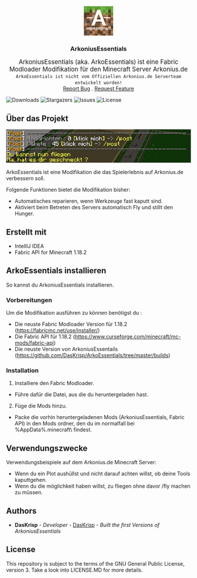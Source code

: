 <br/>
<p align="center">
  <a href="https://github.com/DasKrisp/ArkoEssentials">
    <img src="images/logo.png" alt="Logo" width="80" height="80">
  </a>

<h3 align="center">ArkoniusEssentials</h3>

  <p align="center">
    <big>ArkoniusEssentials (aka. ArkoEssentials) ist eine Fabric Modloader Modifikation für den Minecraft Server Arkonius.de</big>
    <br/>
    <code>ArkoEssentials ist nicht vom Offiziellen Arkonius.de Serverteam entwickelt worden!</code>
    <br/>
    <a href="https://github.com/DasKrisp/ArkoEssentials/issues">Report Bug</a>
    .
    <a href="https://github.com/DasKrisp/ArkoEssentials/issues">Request Feature</a>
  </p>

![Downloads](https://img.shields.io/github/downloads/DasKrisp/ArkoEssentials/total) ![Stargazers](https://img.shields.io/github/stars/DasKrisp/ArkoEssentials?style=social) ![Issues](https://img.shields.io/github/issues/DasKrisp/ArkoEssentials) ![License](https://img.shields.io/github/license/DasKrisp/ArkoEssentials)

## Über das Projekt

![Screen Shot](images/screenshot.png)

ArkoEssentials ist eine Modifikation die das Spielerlebnis auf Arkonius.de verbessern soll.

Folgende Funktionen bietet die Modifikation bisher:
- Automatisches reparieren, wenn Werkzeuge fast kaputt sind.
- Aktiviert beim Betreten des Servers automatisch Fly und stillt den Hunger.

## Erstellt mit

- IntellIJ IDEA
- Fabric API for Minecraft 1.18.2

## ArkoEssentials installieren

So kannst du ArkoniusEssentials installieren.

### Vorbereitungen

Um die Modifikation ausführen zu können benötigst du :
- Die neuste Fabric Modloader Version für 1.18.2 (https://fabricmc.net/use/installer/)
- Die Fabric API für 1.18.2 (https://www.curseforge.com/minecraft/mc-mods/fabric-api)
- Die neuste Version von ArkoniusEssentails (https://github.com/DasKrisp/ArkoEssentials/tree/master/builds)

### Installation

1. Installiere den Fabric Modloader.
- Führe dafür die Datei, aus die du heruntergeladen hast.

2. Füge die Mods hinzu.
- Packe die vorhin heruntergeladenen Mods (ArkoniusEssentials, Fabric API) in den Mods ordner, den du im normalfall bei %AppData%\.minecraft\ findest.

## Verwendungszwecke

Verwendungsbeispiele auf dem Arkonius.de Minecraft Server:
- Wenn du ein Plot aushüllst und nicht darauf achten willst, ob deine Tools kaputtgehen.
- Wenn du die möglichkeit haben willst, zu fliegen ohne davor /fly machen zu müssen.

## Authors

* **DasKrisp** - *Developer* - [DasKrisp](https://github.com/DasKrisp/) - *Built the first Versions of ArkoniusEssentials*

## License

This repository is subject to the terms of the GNU General Public License, version 3. Take a look into LICENSE.MD for more details.

